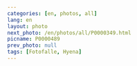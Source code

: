 ```yaml
---
categories: [en, photos, all]
lang: en
layout: photo
next_photo: /en/photos/all/P0000349.html
picname: P0000489
prev_photo: null
tags: [Fotofalle, Hyena]
---
```


